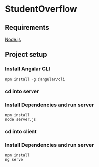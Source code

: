 # StudentOverflow
## Requirements 
[Node.js](https://nodejs.org/en/)
## Project setup
### Install Angular CLI
```
npm install -g @angular/cli
```
### cd into server
### Install Dependencies and run server
```
npm install
node server.js
```
### cd into client
### Install Dependencies and run server
```
npm install
ng serve
```